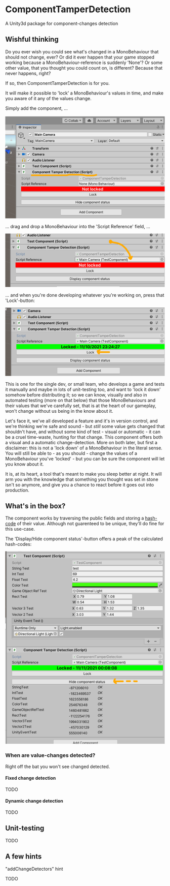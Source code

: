 # ComponentTamperDetection
A Unity3d package for component-changes detection

## Wishful thinking

Do you ever wish you could see what's changed in a MonoBehaviour that should not change, ever? Or did it ever happen that your game stopped working because a MonoBehaviour-reference is suddenly 'None'? Or some other value, that you thought you could count on, is different? Because that never happens, right?

If so, then ComponentTamperDetection is for you.

It will make it possible to 'lock' a MonoBehaviour's values in time, and make you aware of it any of the values change. 

Simply add the component, ...

![AddComponent](Documentation/addComponent.png)

... drag and drop a MonoBehaviour into the 'Script Reference' field, ...

![DragComponent](Documentation/dragComponent.png)

... and when you're done developing whatever you're working on, press that 'Lock'-button:

![Lock](Documentation/lockButton.png)

This is one for the single dev, or small team, who develops a game and tests it manually and maybe in lots of unit-testing too, and want to 'lock it down' somehow before distributing it; so we can know, visually and also in automated testing (more on that below) that those MonoBehaviours and their values that we've carefully set, that is at the heart of our gameplay, won't change without us being in the know about it. 

Let's face it, we've all developed a feature and it's in version control, and we're thinking we're safe and sound - but  _still_ some value gets changed that shouldn't have, and without some kind of test - visual or automatic - it can be a cruel time-waste, hunting for that change. This component offers both a visual and a automatic change-detection. More on both later, but first a disclaimer: this is not a 'lock down' of a MonoBehaviour in the literal sense. You will still be able to - as you should - change the values of a MonoBehaviour you've 'locked' - but you can be sure the component will let you know about it. 

It is, at its heart, a tool that's meant to make you sleep better at night. It will arm you with the knowledge that something you thought was set in stone isn't so anymore, and give you a chance to react before it goes out into production.


## What's in the box?

The component works by traversing the public fields and storing a [hash-code](https://docs.microsoft.com/en-us/dotnet/api/system.object.gethashcode?view=net-5.0) of their value. Although not guarenteed to be unique, they'll do fine for this use-case.

The 'Display/Hide component status'-button offers a peak of the calculated hash-codes:

![componentStatus](Documentation/componentStatus.png)

### When are value-changes detected?

Right off the bat you won't see changed detected. 

#### Fixed change detection

TODO

#### Dynamic change detection

TODO

## Unit-testing

TODO

## A few hints

"addChangeDetectors" hint

TODO
